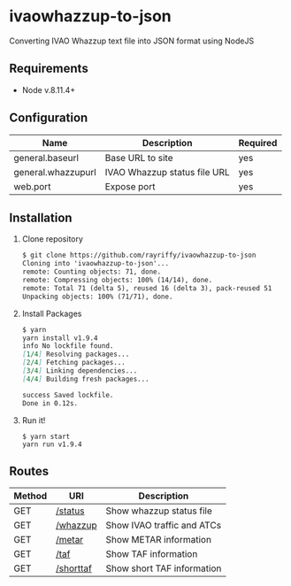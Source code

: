 ivaowhazzup-to-json
===================

Converting IVAO Whazzup text file into JSON format using NodeJS

Requirements
------------

- Node v.8.11.4+

Configuration
-------------

| Name               | Description                  | Required |
|--------------------|------------------------------|----------|
| general.baseurl    | Base URL to site             | yes      |
| general.whazzupurl | IVAO Whazzup status file URL | yes      |
| web.port           | Expose port                  | yes      |

Installation
------------

01. Clone repository

    ```markdown
    $ git clone https://github.com/rayriffy/ivaowhazzup-to-json
    Cloning into 'ivaowhazzup-to-json'...
    remote: Counting objects: 71, done.
    remote: Compressing objects: 100% (14/14), done.
    remote: Total 71 (delta 5), reused 16 (delta 3), pack-reused 51
    Unpacking objects: 100% (71/71), done.
    ```

02. Install Packages

    ```markdown
    $ yarn
    yarn install v1.9.4
    info No lockfile found.
    [1/4] Resolving packages...
    [2/4] Fetching packages...
    [3/4] Linking dependencies...
    [4/4] Building fresh packages...

    success Saved lockfile.
    Done in 0.12s.
    ```

03. Run it!

    ```mardown
    $ yarn start
    yarn run v1.9.4
    ```

Routes
------

| Method | URI                                                          | Description                |
|--------|--------------------------------------------------------------|----------------------------|
| GET    | [/status](https://whazzup.rayriffy.com/status)     | Show whazzup status file   |
| GET    | [/whazzup](https://whazzup.rayriffy.com/whazzup)   | Show IVAO traffic and ATCs |
| GET    | [/metar](https://whazzup.rayriffy.com/metar)       | Show METAR information     |
| GET    | [/taf](https://whazzup.rayriffy.com/taf)           | Show TAF information       |
| GET    | [/shorttaf](https://whazzup.rayriffy.com/shorttaf) | Show short TAF information |